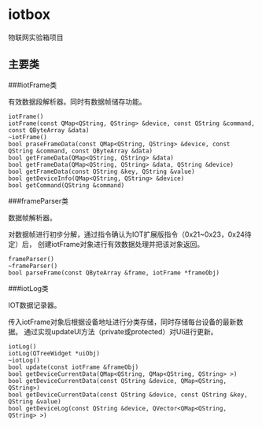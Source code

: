 iotbox
======

物联网实验箱项目

主要类
------

###iotFrame类

有效数据段解析器。同时有数据帧储存功能。

    iotFrame()
    iotFrame(const QMap<QString, QString> &device, const QString &command, const QByteArray &data)
    ~iotFrame()
    bool praseFrameData(const QMap<QString, QString> &device, const QString &command, const QByteArray &data)
    bool getFrameData(QMap<QString, QString> &data)
    bool getFrameData(QMap<QString, QString> &data, QString &device)
    bool getFrameData(const QString &key, QString &value)
    bool getDeviceInfo(QMap<QString, QString> &device)
    bool getCommand(QString &command)

###frameParser类

数据帧解析器。

对数据帧进行初步分解，通过指令确认为IOT扩展版指令（0x21~0x23，0x24待定）后，
创建iotFrame对象进行有效数据处理并把该对象返回。

    frameParser()
    ~frameParser()
    bool parseFrame(const QByteArray &frame, iotFrame *frameObj)

###iotLog类

IOT数据记录器。

传入iotFrame对象后根据设备地址进行分类存储，同时存储每台设备的最新数据。
通过实现updateUI方法（private或protected）对UI进行更新。

    iotLog()
    iotLog(QTreeWidget *uiObj)
    ~iotLog()
    bool update(const iotFrame &frameObj)
    bool getDeviceCurrentData(QMap<QString, QMap<QString, QString> >)
    bool getDeviceCurrentData(const QString &device, QMap<QString, QString>)
    bool getDeviceCurrentData(const QString &device, const QString &key, QString &value)
    bool getDeviceLog(const QString &device, QVector<QMap<QString, QString> >)

